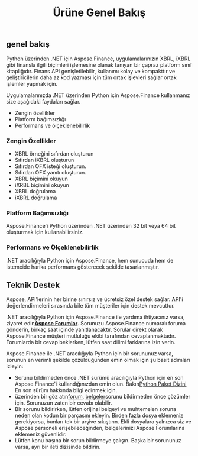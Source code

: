 ﻿---
title: Ürüne Genel Bakış
keywords: finance,xbrl,ixbrl,Python
description: Python Finance Kitaplık API, XBRL, iXBRL gibi finansla ilgili biçimleri değiştirmek için çok daha iyi performans ve kullanım kolaylığı sağlar.
type: docs
weight: 10
url: /tr/python-net/product-overview/
aliases:
  - /python-net/features-list/
---
## **genel bakış**

Python üzerinden .NET için Aspose.Finance, uygulamalarınızın XBRL, iXBRL gibi finansla ilgili biçimleri işlemesine olanak tanıyan bir çapraz platform sınıf kitaplığıdır. Finans API genişletilebilir, kullanımı kolay ve kompakttır ve geliştiricilerin daha az kod yazması için tüm ortak işlevleri sağlar ortak işlemler yapmak için.

Uygulamalarınızda .NET üzerinden Python için Aspose.Finance kullanmanız size aşağıdaki faydaları sağlar.

- Zengin özellikler
- Platform bağımsızlığı
- Performans ve ölçeklenebilirlik

### **Zengin Özellikler**

- XBRL örneğini sıfırdan oluşturun
- Sıfırdan iXBRL oluşturun
- Sıfırdan OFX isteği oluşturun.
- Sıfırdan OFX yanıtı oluşturun.
- XBRL biçimini okuyun
- iXRBL biçimini okuyun
- XBRL doğrulama
- iXBRL doğrulama

### **Platform Bağımsızlığı**

Aspose.Finance'i Python üzerinden .NET üzerinden 32 bit veya 64 bit oluşturmak için kullanabilirsiniz.

### **Performans ve Ölçeklenebilirlik**

.NET aracılığıyla Python için Aspose.Finance, hem sunucuda hem de istemcide harika performans gösterecek şekilde tasarlanmıştır.

## **Teknik Destek**

Aspose, API'lerinin her birine sınırsız ve ücretsiz özel destek sağlar. API'i değerlendirmeleri sırasında bile tüm müşteriler için destek mevcuttur.

.NET aracılığıyla Python için Aspose.Finance ile yardıma ihtiyacınız varsa, ziyaret edin[**Aspose Forumlar**](https://forum.aspose.com/). Sorunuzu Aspose.Finance numaralı foruma gönderin, birkaç saat içinde yanıtlanacaktır. Sorular direkt olarak Aspose.Finance müşteri mutluluğu ekibi tarafından cevaplanmaktadır. Forumlarda bir cevap beklerken, lütfen saat dilimi farklarına izin verin.

Aspose.Finance ile .NET aracılığıyla Python için bir sorununuz varsa, sorunun en verimli şekilde çözüldüğünden emin olmak için şu basit adımları izleyin:

-  Sorunu bildirmeden önce .NET sürümü aracılığıyla Python için en son Aspose.Finance'i kullandığınızdan emin olun. Bakın[Python Paket Dizini](https://pypi.org/project/aspose-finance/) En son sürüm hakkında bilgi edinmek için.
-  üzerinden bir göz atın[forum](https://forum.aspose.com/c/finance), [ belgeler](/finance/tr/python-net/)sorunu bildirmeden önce çözümler için. Sorunuzun zaten bir cevabı olabilir.
- Bir sorunu bildirirken, lütfen orijinal belgeyi ve muhtemelen soruna neden olan kodun bir parçasını ekleyin. Birden fazla dosya eklemeniz gerekiyorsa, bunları tek bir arşive sıkıştırın. Ekli dosyalara yalnızca siz ve Aspose personeli erişebileceğinden, belgelerinizi Aspose Forumlarına eklemeniz güvenlidir.
- Lütfen konu başına bir sorun bildirmeye çalışın. Başka bir sorununuz varsa, ayrı bir ileti dizisinde bildirin.
